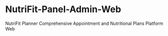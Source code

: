 # NutriFit-Panel-Admin-Web
NutriFit Planner Comprehensive Appointment and Nutritional Plans Platform Web
